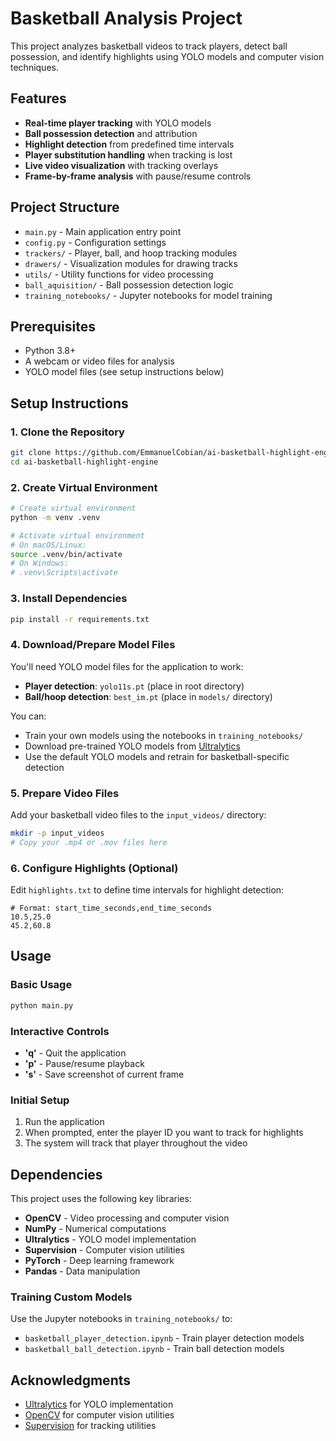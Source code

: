 # Basketball Analysis Project

This project analyzes basketball videos to track players, detect ball possession, and identify highlights using YOLO models and computer vision techniques.

## Features

- **Real-time player tracking** with YOLO models
- **Ball possession detection** and attribution
- **Highlight detection** from predefined time intervals
- **Player substitution handling** when tracking is lost
- **Live video visualization** with tracking overlays
- **Frame-by-frame analysis** with pause/resume controls

## Project Structure

- `main.py` - Main application entry point
- `config.py` - Configuration settings
- `trackers/` - Player, ball, and hoop tracking modules
- `drawers/` - Visualization modules for drawing tracks
- `utils/` - Utility functions for video processing
- `ball_aquisition/` - Ball possession detection logic
- `training_notebooks/` - Jupyter notebooks for model training

## Prerequisites

- Python 3.8+
- A webcam or video files for analysis
- YOLO model files (see setup instructions below)

## Setup Instructions

### 1. Clone the Repository
```bash
git clone https://github.com/EmmanuelCobian/ai-basketball-highlight-engine.git
cd ai-basketball-highlight-engine
```

### 2. Create Virtual Environment
```bash
# Create virtual environment
python -m venv .venv

# Activate virtual environment
# On macOS/Linux:
source .venv/bin/activate
# On Windows:
# .venv\Scripts\activate
```

### 3. Install Dependencies
```bash
pip install -r requirements.txt
```

### 4. Download/Prepare Model Files

You'll need YOLO model files for the application to work:

- **Player detection**: `yolo11s.pt` (place in root directory)
- **Ball/hoop detection**: `best_im.pt` (place in `models/` directory)

You can:
- Train your own models using the notebooks in `training_notebooks/`
- Download pre-trained YOLO models from [Ultralytics](https://github.com/ultralytics/ultralytics)
- Use the default YOLO models and retrain for basketball-specific detection

### 5. Prepare Video Files

Add your basketball video files to the `input_videos/` directory:
```bash
mkdir -p input_videos
# Copy your .mp4 or .mov files here
```

### 6. Configure Highlights (Optional)

Edit `highlights.txt` to define time intervals for highlight detection:
```
# Format: start_time_seconds,end_time_seconds
10.5,25.0
45.2,60.8
```

## Usage

### Basic Usage
```bash
python main.py
```

### Interactive Controls
- **'q'** - Quit the application
- **'p'** - Pause/resume playback
- **'s'** - Save screenshot of current frame

### Initial Setup
1. Run the application
2. When prompted, enter the player ID you want to track for highlights
3. The system will track that player throughout the video

## Dependencies

This project uses the following key libraries:

- **OpenCV** - Video processing and computer vision
- **NumPy** - Numerical computations
- **Ultralytics** - YOLO model implementation
- **Supervision** - Computer vision utilities
- **PyTorch** - Deep learning framework
- **Pandas** - Data manipulation

### Training Custom Models

Use the Jupyter notebooks in `training_notebooks/` to:
- `basketball_player_detection.ipynb` - Train player detection models
- `basketball_ball_detection.ipynb` - Train ball detection models

## Acknowledgments

- [Ultralytics](https://github.com/ultralytics/ultralytics) for YOLO implementation
- [OpenCV](https://opencv.org/) for computer vision utilities
- [Supervision](https://github.com/roboflow/supervision) for tracking utilities
